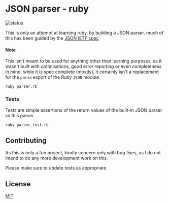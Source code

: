 # JSON parser - ruby

![status](https://github.com/aesrael/json-parser.rb/actions/workflows/ruby.yml/badge.svg)

This is only an attempt at learning ruby, by building a JSON parser.
much of this has been guided by the [JSON IETF spec](https://datatracker.ietf.org/doc/html/rfc7159)

#### Note
This isn't meant to be used for anything other than learning purposes, as it wasn't built with optimisations, good error reporting or even completeness in mind, while it is spec complete (mostly), it certainly isn't a replacement for the `parse` export of the Ruby `JSON` module.


```
ruby parser.rb
```

### Tests
Tests are simple assertions of the return values of the built-in JSON parser vs this parser.
```
ruby parser_test.rb
```

## Contributing
As this is only a fun project, kindly concern only with bug fixes, as I do not intend to do any more development work on this.

Please make sure to update tests as appropriate.

## License
[MIT](https://choosealicense.com/licenses/mit/)
